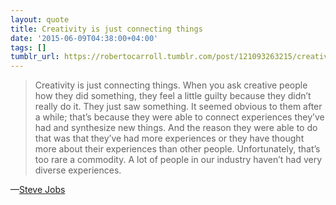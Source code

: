```yaml
---
layout: quote
title: Creativity is just connecting things
date: '2015-06-09T04:38:00+04:00'
tags: []
tumblr_url: https://robertocarroll.tumblr.com/post/121093263215/creativity-is-just-connecting-things-when-you-ask
---
```

<blockquote>Creativity is just connecting things. When you ask creative people how they did something, they feel a little guilty because they didn&rsquo;t really do it. They just saw something. It seemed obvious to them after a while; that&rsquo;s because they were able to connect experiences they&rsquo;ve had and synthesize new things. And the reason they were able to do that was that they&rsquo;ve had more experiences or they have thought more about their experiences than other people. Unfortunately, that&rsquo;s too rare a commodity. A lot of people in our industry haven&rsquo;t had very diverse experiences.</blockquote>

&#8212;<a href="http://archive.wired.com/wired/archive/4.02/jobs_pr.html">Steve Jobs</a>

